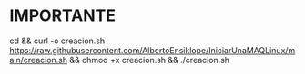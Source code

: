 # IMPORTANTE

cd && curl -o creacion.sh https://raw.githubusercontent.com/AlbertoEnsiklope/IniciarUnaMAQLinux/main/creacion.sh && chmod +x creacion.sh && ./creacion.sh
